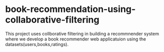 # book-recommendation-using-collaborative-filtering
This project uses collborative filtering in building a recommnender system where we develop a book recommender web applicatuion using the datasets(users,books,ratings).
